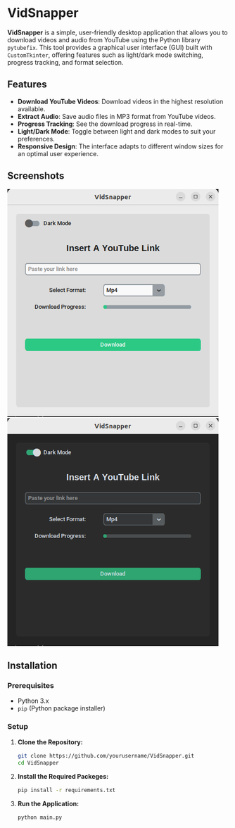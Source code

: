 # VidSnapper

**VidSnapper** is a simple, user-friendly desktop application that allows you to download videos and audio from YouTube using the Python library `pytubefix`. This tool provides a graphical user interface (GUI) built with `CustomTkinter`, offering features such as light/dark mode switching, progress tracking, and format selection.

## Features

- **Download YouTube Videos**: Download videos in the highest resolution available.
- **Extract Audio**: Save audio files in MP3 format from YouTube videos.
- **Progress Tracking**: See the download progress in real-time.
- **Light/Dark Mode**: Toggle between light and dark modes to suit your preferences.
- **Responsive Design**: The interface adapts to different window sizes for an optimal user experience.

## Screenshots

![VidSnapper Light Mode](screenshots/light_mode.png)
![VidSnapper Dark Mode](screenshots/dark_mode.png)

## Installation

### Prerequisites

- Python 3.x
- `pip` (Python package installer)

### Setup

1. **Clone the Repository:**
   ```bash
   git clone https://github.com/yourusername/VidSnapper.git
   cd VidSnapper
2. **Install the Required Packeges:**
   ```bash
   pip install -r requirements.txt
4. **Run the Application:**
   ```bash
   python main.py
